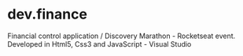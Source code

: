 # dev.finance
Financial control application / Discovery Marathon - Rocketseat event.  Developed in Html5, Css3 and JavaScript - Visual Studio
